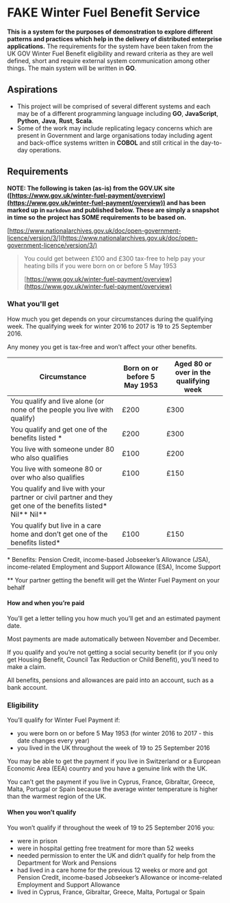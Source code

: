 # FAKE Winter Fuel Benefit Service

**This is a system for the purposes of demonstration to explore different patterns and practices which help in the delivery of distributed enterprise applications.** The requirements for the system have been taken from the UK GOV Winter Fuel Benefit eligibility and reward criteria as they are well defined, short and require external system communication among other things.  The main system will be written in **GO**.

## Aspirations

- This project will be comprised of several different systems and each may be of a different programming language including **GO**, **JavaScript**, **Python**, **Java**, **Rust**, **Scala**.
- Some of the work may include replicating legacy concerns which are present in Government and large organisations today including agent and back-office systems written in **COBOL** and still critical in the day-to-day operations.


## Requirements

**NOTE: The following is taken (as-is) from the GOV.UK site ([https://www.gov.uk/winter-fuel-payment/overview](https://www.gov.uk/winter-fuel-payment/overview)) and has been marked up in `markdown` and published below.  These are simply a snapshot in time so the project has SOME requirements to be based on.**

[https://www.nationalarchives.gov.uk/doc/open-government-licence/version/3/](https://www.nationalarchives.gov.uk/doc/open-government-licence/version/3/)

> You could get between £100 and £300 tax-free to help pay your heating bills if you were born on or before 5 May 1953
>
> [https://www.gov.uk/winter-fuel-payment/overview](https://www.gov.uk/winter-fuel-payment/overview)

### What you'll get

How much you get depends on your circumstances during the qualifying week. The qualifying week for winter 2016 to 2017 is 19 to 25 September 2016.

Any money you get is tax-free and won’t affect your other benefits.

| Circumstance |	Born on or before 5 May 1953 |	Aged 80 or over in the qualifying week |
| --- | --- | --- |
| You qualify and live alone (or none of the people you live with qualify) |	£200 |	£300 |
| You qualify and get one of the benefits listed \* | 	£200 |	£300 |
| You live with someone under 80 who also qualifies |	£100 |	£200 |
| You live with someone 80 or over who also qualifies |	£100 |	£150 |
| You qualify and live with your partner or civil partner and they get one of the benefits listed\*	Nil\*\*	Nil\*\* |
| You qualify but live in a care home and don’t get one of the benefits listed\* |	£100 |	£150 |

\* Benefits: Pension Credit, income-based Jobseeker’s Allowance (JSA), income-related Employment and Support Allowance (ESA), Income Support

\*\* Your partner getting the benefit will get the Winter Fuel Payment on your behalf

#### How and when you’re paid
You’ll get a letter telling you how much you’ll get and an estimated payment date.

Most payments are made automatically between November and December.

If you qualify and you’re not getting a social security benefit (or if you only get Housing Benefit, Council Tax Reduction or Child Benefit), you’ll need to make a claim.

All benefits, pensions and allowances are paid into an account, such as a bank account.

### Eligibility

You’ll qualify for Winter Fuel Payment if:

- you were born on or before 5 May 1953 (for winter 2016 to 2017 - this date changes every year)
- you lived in the UK throughout the week of 19 to 25 September 2016

You may be able to get the payment if you live in Switzerland or a European Economic Area (EEA) country and you have a genuine link with the UK.

You can’t get the payment if you live in Cyprus, France, Gibraltar, Greece, Malta, Portugal or Spain because the average winter temperature is higher than the warmest region of the UK.

#### When you won’t qualify

You won’t qualify if throughout the week of 19 to 25 September 2016 you:

- were in prison
- were in hospital getting free treatment for more than 52 weeks
- needed permission to enter the UK and didn’t qualify for help from the Department for Work and Pensions
- had lived in a care home for the previous 12 weeks or more and got Pension Credit, income-based Jobseeker’s Allowance or income-related Employment and Support Allowance
- lived in Cyprus, France, Gibraltar, Greece, Malta, Portugal or Spain


